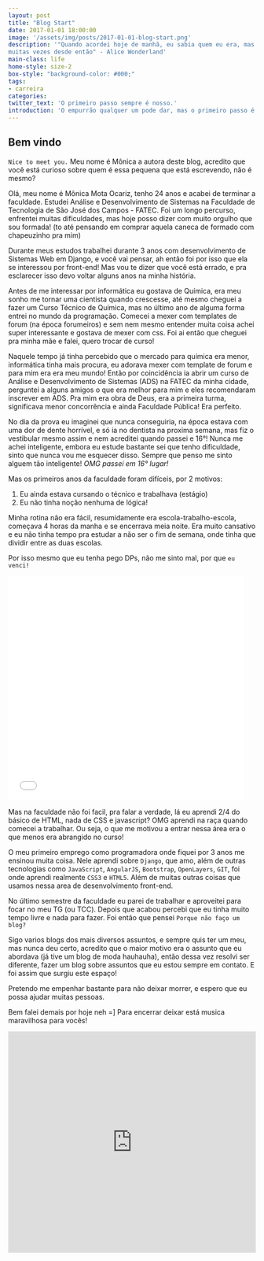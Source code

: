 ```yaml
---
layout: post
title: "Blog Start"
date: 2017-01-01 18:00:00
image: '/assets/img/posts/2017-01-01-blog-start.png'
description: '"Quando acordei hoje de manhã, eu sabia quem eu era, mas acho que já mudei
muitas vezes desde então" - Alice Wonderland'
main-class: life
home-style: size-2
box-style: "background-color: #000;"
tags:
- carreira
categories:
twitter_text: 'O primeiro passo sempre é nosso.'
introduction: 'O empurrão qualquer um pode dar, mas o primeiro passo é nosso, e este é  o meu.'
---
```


## Bem vindo


`Nice to meet you.` Meu nome é Mônica a autora deste blog, acredito que você
está curioso sobre quem é essa pequena que está escrevendo, não é mesmo?

Olá, meu nome é Mônica Mota Ocariz, tenho 24 anos e acabei de terminar a
faculdade. Estudei Análise e Desenvolvimento de Sistemas na Faculdade de
Tecnologia de São José dos Campos - FATEC. Foi um longo percurso, enfrentei
muitas dificuldades, mas hoje posso dizer com muito orgulho que sou formada!
(to até pensando em comprar aquela caneca de formado com chapeuzinho pra mim)

Durante meus estudos trabalhei durante 3 anos com desenvolvimento de
Sistemas Web em Django, e você vai pensar, ah então foi por isso que ela se
interessou por front-end! Mas vou te dizer que você está errado, e pra
esclarecer isso devo voltar alguns anos na minha história.

Antes de me interessar por informática eu gostava de Química, era meu sonho me
tornar uma cientista quando crescesse, até mesmo cheguei a fazer um Curso
Técnico de Química, mas no último ano de alguma forma entrei no mundo da
programação. Comecei a mexer com templates de forum (na época forumeiros) e sem
nem mesmo entender muita coisa achei super interessante
e gostava de mexer com css. Foi ai então que cheguei pra minha mãe e falei,
quero trocar de curso!

Naquele tempo já tinha percebido que o mercado para química era menor, informática
tinha mais procura, eu adorava mexer com template de forum e para mim era era meu mundo!
Então por coincidência ia abrir um curso de Análise e Desenvolvimento de
Sistemas (ADS) na FATEC da minha cidade, perguntei a alguns amigos o que era melhor
para mim e eles recomendaram inscrever em ADS. Pra mim era obra de Deus, era a
primeira turma, significava menor concorrência e ainda Faculdade Pública!
Era perfeito.

No dia da prova eu imaginei que nunca conseguiria, na época estava com uma
dor de dente horrível, e só ia no dentista na  proxima semana, mas fiz o
vestibular mesmo assim e nem acreditei quando passei e 16°! Nunca me achei
inteligente, embora eu estude bastante sei que tenho dificuldade, sinto que nunca
vou me esquecer disso. Sempre que penso me sinto alguem tão inteligente! <i>OMG
passei em 16° lugar!</i>

Mas os primeiros anos da faculdade foram difíceis, por 2 motivos:

1. Eu ainda estava cursando o técnico e trabalhava (estágio)
2. Eu não tinha noção nenhuma de lógica!

Minha rotina não era fácil, resumidamente era escola-trabalho-escola, começava
4 horas da manha e se encerrava meia noite. Era muito cansativo e eu não tinha
tempo pra estudar a não ser o fim de semana, onde tinha que dividir entre as
duas escolas.

Por isso mesmo que eu tenha pego DPs, não me sinto mal, por que `eu venci!`

<iframe src="//giphy.com/embed/cQNRp4QA8z7B6" width="480" height="457" frameBorder="0" class="giphy-embed" allowFullScreen></iframe>

Mas na faculdade não foi facil, pra falar a verdade, lá eu aprendi 2/4 do básico
 de HTML, nada de CSS e javascript? OMG aprendi na raça quando comecei a
 trabalhar. Ou seja, o que me motivou a entrar nessa área era o que menos era
 abrangido no curso!

 O meu primeiro emprego como programadora onde fiquei por 3 anos me ensinou
 muita coisa. Nele aprendi sobre `Django`, que amo, além de outras tecnologias
 como `JavaScript`, `AngularJS`, `Bootstrap`,  `OpenLayers`, `GIT`,
foi onde aprendi realmente  `CSS3` e `HTML5`. Além de muitas outras coisas que
usamos nessa area de desenvolvimento front-end.

No último semestre da faculdade eu parei de trabalhar e aproveitei para focar no
meu TG (ou TCC). Depois que acabou percebi que eu tinha muito tempo livre e nada para
fazer. Foi então que pensei `Porque não faço um blog?`

Sigo varios blogs dos mais diversos assuntos, e sempre quis ter um meu, mas nunca
deu certo, acredito que o maior motivo era o assunto que eu abordava
(já tive um blog de moda hauhauha), então dessa vez resolvi ser diferente, fazer um blog
sobre assuntos que eu estou sempre em contato. E foi assim que surgiu este espaço!

Pretendo me empenhar bastante para não deixar morrer, e espero que eu possa
ajudar muitas pessoas.

Bem falei demais por hoje neh =] Para encerrar deixar está musica maravilhosa para vocês!

<iframe width="100%" height="450" scrolling="no" frameborder="no" src="https://w.soundcloud.com/player/?url=https%3A//api.soundcloud.com/tracks/49374656&amp;auto_play=false&amp;hide_related=false&amp;show_comments=true&amp;show_user=true&amp;show_reposts=false&amp;visual=true"></iframe>
